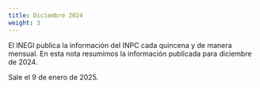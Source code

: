 ```yaml
---
title: Diciembre 2024
weight: 3
---
```


El INEGI publica la información del INPC cada quincena y de manera mensual. En esta nota resumimos la información publicada para diciembre de 2024.

Sale el 9 de enero de 2025. 
